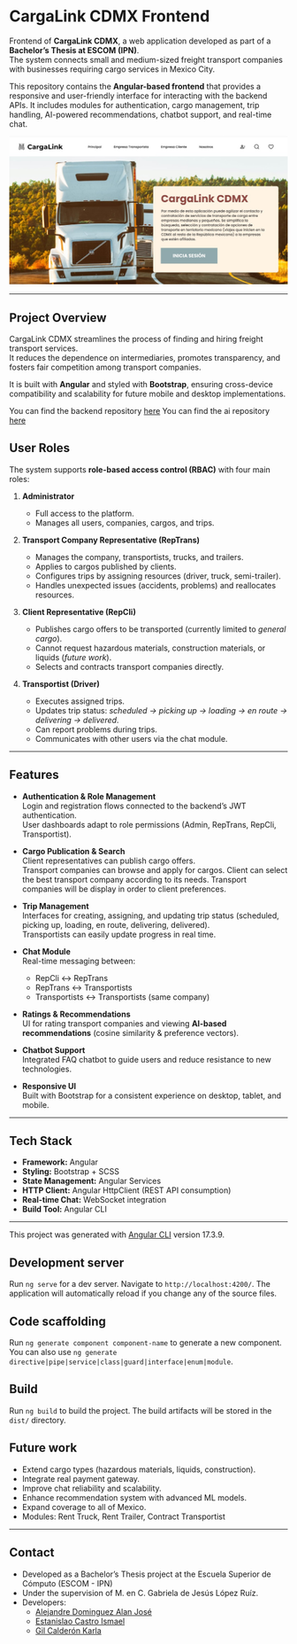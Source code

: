 # CargaLink CDMX Frontend
Frontend of **CargaLink CDMX**, a web application developed as part of a **Bachelor’s Thesis at ESCOM (IPN)**.  
The system connects small and medium-sized freight transport companies with businesses requiring cargo services in Mexico City.  

This repository contains the **Angular-based frontend** that provides a responsive and user-friendly interface for interacting with the backend APIs. It includes modules for authentication, cargo management, trip handling, AI-powered recommendations, chatbot support, and real-time chat.

![Index Cargalink Frontend](presentation.jpg)

---
## Project Overview

CargaLink CDMX streamlines the process of finding and hiring freight transport services.  
It reduces the dependence on intermediaries, promotes transparency, and fosters fair competition among transport companies.  

It is built with **Angular** and styled with **Bootstrap**, ensuring cross-device compatibility and scalability for future mobile and desktop implementations.

You can find the backend repository [here](https://github.com/Shutman-ZTAY/CargaLink-BackEnd/)
You can find the ai repository [here](https://github.com/H4d3rach/cargalink-ai/)


## User Roles

The system supports **role-based access control (RBAC)** with four main roles:

1. **Administrator**  
   - Full access to the platform.  
   - Manages all users, companies, cargos, and trips.  

2. **Transport Company Representative (RepTrans)**  
   - Manages the company, transportists, trucks, and trailers.  
   - Applies to cargos published by clients.  
   - Configures trips by assigning resources (driver, truck, semi-trailer).  
   - Handles unexpected issues (accidents, problems) and reallocates resources.  

3. **Client Representative (RepCli)**  
   - Publishes cargo offers to be transported (currently limited to *general cargo*).  
   - Cannot request hazardous materials, construction materials, or liquids (*future work*).  
   - Selects and contracts transport companies directly.  

4. **Transportist (Driver)**  
   - Executes assigned trips.  
   - Updates trip status: *scheduled → picking up → loading → en route → delivering → delivered*.  
   - Can report problems during trips.  
   - Communicates with other users via the chat module.  

---
## Features

- **Authentication & Role Management**  
  Login and registration flows connected to the backend’s JWT authentication.  
  User dashboards adapt to role permissions (Admin, RepTrans, RepCli, Transportist).

- **Cargo Publication & Search**  
  Client representatives can publish cargo offers.  
  Transport companies can browse and apply for cargos.
  Client can select the best transport company according to its needs.
  Transport companies will be display in order to client preferences.

- **Trip Management**  
  Interfaces for creating, assigning, and updating trip status (scheduled, picking up, loading, en route, delivering, delivered).  
  Transportists can easily update progress in real time.

- **Chat Module**  
  Real-time messaging between:  
  - RepCli ↔ RepTrans  
  - RepTrans ↔ Transportists  
  - Transportists ↔ Transportists (same company)  

- **Ratings & Recommendations**  
  UI for rating transport companies and viewing **AI-based recommendations** (cosine similarity & preference vectors).

- **Chatbot Support**  
  Integrated FAQ chatbot to guide users and reduce resistance to new technologies.

- **Responsive UI**  
  Built with Bootstrap for a consistent experience on desktop, tablet, and mobile.

---

## Tech Stack

- **Framework:** Angular  
- **Styling:** Bootstrap + SCSS  
- **State Management:** Angular Services  
- **HTTP Client:** Angular HttpClient (REST API consumption)  
- **Real-time Chat:** WebSocket integration  
- **Build Tool:** Angular CLI  

---

This project was generated with [Angular CLI](https://github.com/angular/angular-cli) version 17.3.9.

## Development server

Run `ng serve` for a dev server. Navigate to `http://localhost:4200/`. The application will automatically reload if you change any of the source files.

## Code scaffolding

Run `ng generate component component-name` to generate a new component. You can also use `ng generate directive|pipe|service|class|guard|interface|enum|module`.

## Build

Run `ng build` to build the project. The build artifacts will be stored in the `dist/` directory.

## Future work
- Extend cargo types (hazardous materials, liquids, construction).
- Integrate real payment gateway.
- Improve chat reliability and scalability.
- Enhance recommendation system with advanced ML models.
- Expand coverage to all of Mexico.
- Modules: Rent Truck, Rent Trailer, Contract Transportist

---
## Contact
- Developed as a Bachelor’s Thesis project at the Escuela Superior de Cómputo (ESCOM - IPN)
- Under the supervision of M. en C. Gabriela de Jesús López Ruíz.
- Developers:
  - [Alejandre Dominguez Alan José](https://github.com/H4d3rach)
  - [Estanislao Castro Ismael](https://github.com/Shutman-ZTAY)
  - [Gil Calderón Karla](https://github.com/karla-gilcal)

